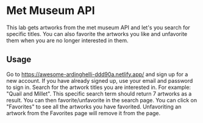# Met Museum API

This lab gets artworks from the met museum API and let's you search for specific titles. You can also favorite the artworks you like and unfavorite them when you are no longer interested in them.

## Usage

Go to https://awesome-ardinghelli-ddd90a.netlify.app/ and sign up for a new account. If you have already signed up, use your email and password to sign in. Search for the artwork titles you are interested in. For example: "Quail and Millet". This specific search term should return 7 artworks as a result. You can then favorite/unfavorite in the search page. You can click on "Favorites" to see all the artworks you have favorited. Unfavoriting an artwork from the Favorites page will remove it from the page.
